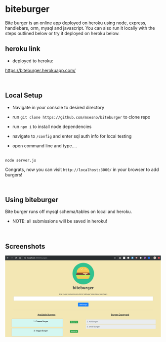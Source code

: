 # biteburger

Bite burger is an online app deployed on heroku using node, express, handlebars, orm, mysql and javascript. You can also run it locally with the steps outlined below or try it deployed on heroku below.

## heroku link

- deployed to heroku: <br>

https://biteburger.herokuapp.com/
  

<br>

## Local Setup

- Navigate in your console to desired directory 

- run ```git clone https://github.com/msesno/biteburger``` to clone repo

- run ```npm i``` to install node dependencies 

- navigate to ```/config``` and enter sql auth info for local testing 

- open command line and type....

```

node server.js

```

Congrats, now you can visit ```http://localhost:3000/``` in your browser to add burgers! 

<br>

## Using biteburger

Bite burger runs off mysql schema/tables on local and heroku.  
- NOTE: all submissions will be saved in heroku!

<br>

## Screenshots

<img src="ss1.png"><br>